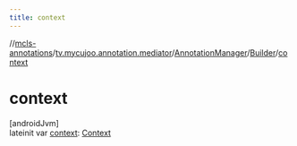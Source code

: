 ```yaml
---
title: context
---
```

//[mcls-annotations](../../../../index.html)/[tv.mycujoo.annotation.mediator](../../index.html)/[AnnotationManager](../index.html)/[Builder](index.html)/[context](context.html)



# context



[androidJvm]\
lateinit var [context](context.html): [Context](https://developer.android.com/reference/kotlin/android/content/Context.html)




